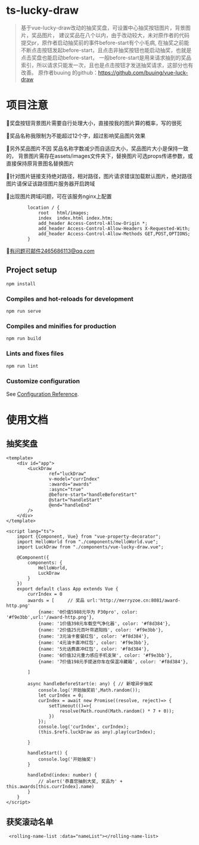 # ts-lucky-draw

>基于vue-lucky-draw改动的抽奖奖盘，可设置中心抽奖按钮图片，背景图片，奖品图片，
建议奖品在八个以内，由于改动较大，未对原作者的代码提交pr，原作者启动抽奖前的事件before-start有个小毛病,
在抽奖之前能不断点击按钮发起before-start，且点击非抽奖按钮也能启动抽奖，也就是点击奖盘也能启动before-start，
一般before-start是用来请求抽到的奖品索引，所以请求只能发一次，且也是点击按钮才发送抽奖请求，这部分也有改善。
原作者buuing 的github：https://github.com/buuing/vue-luck-draw
# 项目注意
 🌈奖盘按钮背景图片需要自行处理大小，直接按我的图片算的概率，写的很死
 
🌈奖品名称我限制为不能超过12个字，超过影响奖品图片效果

 🌈另外奖品图片不因 奖品名称字数减少而自适应大小，奖品图片大小是保持一致的，
背景图片需存在assets/images文件夹下，替换图片可选props传递参数，或直接保持原背景图名替换图片
 
 🌈针对图片链接支持绝对路径，相对路径，图片请求错误加载默认图片，绝对路径图片请保证该路径图片服务器开启跨域
  
 🎨出现图片跨域问题，可在该服务nginx上配置
  ~~~
          location / {
              root   html/images;
              index  index.html index.htm;
              add_header Access-Control-Allow-Origin *;
              add_header Access-Control-Allow-Headers X-Requested-With;
              add_header Access-Control-Allow-Methods GET,POST,OPTIONS; 
          }
  ~~~ 

🤝有问题可邮件2465686113@qq.com
## Project setup
```
npm install
```

### Compiles and hot-reloads for development
```
npm run serve
```

### Compiles and minifies for production
```
npm run build
```

### Lints and fixes files
```
npm run lint
```

### Customize configuration
See [Configuration Reference](https://cli.vuejs.org/config/).

# 使用文档
## 抽奖奖盘
~~~
<template>
    <div id="app">
        <LuckDraw
                ref="luckDraw"
                v-model="currIndex"
                :awards="awards"
                :async="true"
                @before-start="handleBeforeStart"
                @start="handleStart"
                @end="handleEnd"
        />
    </div>
</template>

<script lang="ts">
    import {Component, Vue} from "vue-property-decorator";
    import HelloWorld from "./components/HelloWorld.vue";
    import LuckDraw from "./components/vue-lucky-draw.vue";

    @Component({
        components: {
            HelloWorld,
            LuckDraw
        }
    })
    export default class App extends Vue {
        currIndex = 0
        awards = [     // 奖品 url:'http://merryzoe.cn:8081/award-http.png'
            {name: '0价值5988元华为 P30pro', color: '#f9e3bb',url:'/award-http.png'},
            {name: '1价值398元车载空气净化器', color: '#f8d384'},
            {name: '2价值25元百叶帘遮阳挡', color: '#f9e3bb'},
            {name: '3元油卡套餐红包', color: '#f8d384'},
            {name: '4元油卡直冲红包', color: '#f9e3bb'},
            {name: '5元话费直冲红包', color: '#f8d384'},
            {name: '6价值32元重力感应手机支架', color: '#f9e3bb'},
            {name: '7价值198元手提迷你车在保温冷藏箱', color: '#f8d384'},

        ]

        async handleBeforeStart(e: any) { // 新增异步抽奖
            console.log('开始抽奖前',Math.random());
            let curIndex = 0;
            curIndex = await new Promise((resolve, reject)=> {
                setTimeout(()=>{
                    resolve(Math.round(Math.random() * 7 + 0));
                })
            });
            console.log('curIndex', curIndex);
            (this.$refs.luckDraw as any).play(curIndex);

        }

        handleStart() {
            console.log('开始抽奖')
        }

        handleEnd(index: number) {
            // alert('恭喜您抽到大奖, 奖品为' + this.awards[this.currIndex].name)
        }
    }
</script>
~~~

## 获奖滚动名单
~~~       
 <rolling-name-list :data="nameList"></rolling-name-list>
~~~
